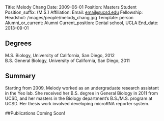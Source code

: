 Title: Melody Chang
Date: 2009-06-01
Position: Masters Student
Position_suffix: (M.S.)
Affiliation:
Email: email@ucsd.edu
Fellowship:
Headshot: /images/people/melody_chang.jpg
Template: person
Alumni_or_current: Alumni
Current_position: Dental school, UCLA
End_date: 2013-09-01
<!-- Status: draft -->

## Degrees
M.S. Biology, University of California, San Diego, 2012<br>
B.S. General Biology, University of California, San Diego, 2011<br>

## Summary
Starting from 2009, Melody worked as an undergraduate research assistant in the Yeo lab. She received her B.S. degree in General Biology in 2011 from UCSD, and her masters in the Biology department’s B.S./M.S. program at UCSD. Her thesis work involved developing microRNA reporter system.

##Publications
Coming Soon!